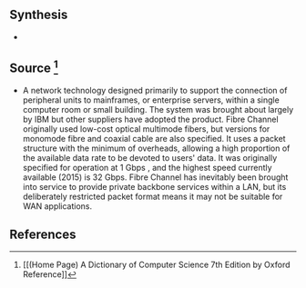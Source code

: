 ## Synthesis
- 
## Source [^1]
- A network technology designed primarily to support the connection of peripheral units to mainframes, or enterprise servers, within a single computer room or small building. The system was brought about largely by IBM but other suppliers have adopted the product. Fibre Channel originally used low-cost optical multimode fibers, but versions for monomode fibre and coaxial cable are also specified. It uses a packet structure with the minimum of overheads, allowing a high proportion of the available data rate to be devoted to users' data. It was originally specified for operation at 1 Gbps , and the highest speed currently available (2015) is 32 Gbps. Fibre Channel has inevitably been brought into service to provide private backbone services within a LAN, but its deliberately restricted packet format means it may not be suitable for WAN applications.
## References

[^1]: [[(Home Page) A Dictionary of Computer Science 7th Edition by Oxford Reference]]